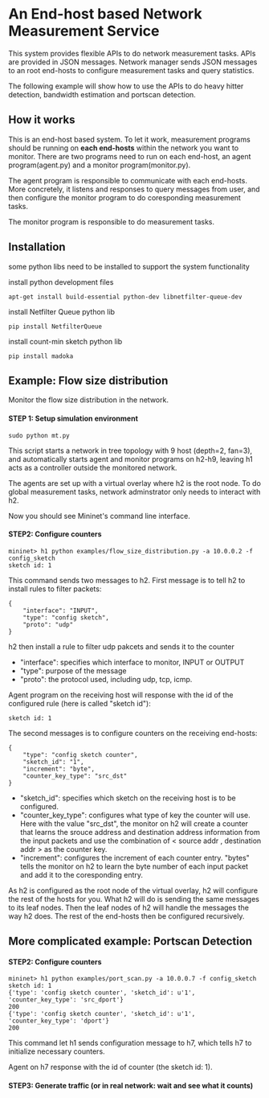# An End-host based Network Measurement Service

This system provides flexible APIs to do network measurement tasks. APIs are provided in JSON messages. Network manager sends JSON messages to an root end-hosts to configure measurement tasks and query statistics.

The following example will show how to use the APIs to do heavy hitter detection, bandwidth estimation and portscan detection.

## How it works

This is an end-host based system. To let it work, measurement programs should be running on **each end-hosts** within the network you want to monitor. There are two programs need to run on each end-host, an agent program(agent.py) and a monitor program(monitor.py).

The agent program is responsible to communicate with each end-hosts. More concretely, it listens and responses to query messages from user, and then configure the monitor program to do coresponding measurement tasks.

The monitor program is responsible to do measurement tasks. 

## Installation

some python libs need to be installed to support the system functionality

install python development files

```
apt-get install build-essential python-dev libnetfilter-queue-dev
```

install Netfilter Queue python lib

```
pip install NetfilterQueue
```

install count-min sketch python lib

```
pip install madoka
```
## Example: Flow size distribution 

Monitor the flow size distribution in the network.

#### STEP 1: Setup simulation environment 

```
sudo python mt.py
```
This script starts a network in tree topology with 9 host (depth=2, fan=3), and automatically starts agent and monitor programs on h2-h9, leaving h1 acts as a controller outside the monitored network. 

The agents are set up with a virtual overlay where h2 is the root node. To do global measurement tasks, network adminstrator only needs to interact with h2.

Now you should see Mininet's command line interface.

#### STEP2: Configure counters

```
mininet> h1 python examples/flow_size_distribution.py -a 10.0.0.2 -f config_sketch
sketch id: 1
```

This command sends two messages to h2. First message is to tell h2 to install rules to filter packets:
```
{
    "interface": "INPUT", 
    "type": "config sketch", 
    "proto": "udp"
}
```
h2 then install a rule to filter udp pakcets and sends it to the counter
* "interface": specifies which interface to monitor, INPUT or OUTPUT
* "type": purpose of the message
* "proto": the protocol used, including udp, tcp, icmp.

Agent program on the receiving host will response with the id of the configured rule (here is called "sketch id"):
```
sketch id: 1
```

The second messages is to configure counters on the receiving end-hosts:
```
{
    "type": "config sketch counter", 
    "sketch_id": "1", 
    "increment": "byte", 
    "counter_key_type": "src_dst"
}
```
* "sketch\_id": specifies which sketch on the receiving host is to be configured.
* "counter\_key\_type": configures what type of key the counter will use. Here with the value "src\_dst", the monitor on h2 will create a counter that learns the srouce address and destination address information from the input packets and use the combination of < source addr , destination addr > as the counter key.
* "increment": configures the increment of each counter entry. "bytes" tells the monitor on h2 to learn the byte number of each input packet and add it to the coresponding entry.

As h2 is configured as the root node of the virtual overlay, h2 will configure the rest of the hosts for you. What h2 will do is sending the same messages to its leaf nodes. Then the leaf nodes of h2 will handle the messages the way h2 does. The rest of the end-hosts then be configured recursively.

## More complicated example: Portscan Detection

#### STEP2: Configure counters

```
mininet> h1 python examples/port_scan.py -a 10.0.0.7 -f config_sketch
sketch id: 1
{'type': 'config sketch counter', 'sketch_id': u'1', 'counter_key_type': 'src_dport'}
200
{'type': 'config sketch counter', 'sketch_id': u'1', 'counter_key_type': 'dport'}
200
```

This command let h1 sends configuration message to h7, which tells h7 to initialize necessary counters.

Agent on h7 response with the id of counter (the sketch id: 1).

#### STEP3: Generate traffic (or in real network: wait and see what it counts)

```

```
